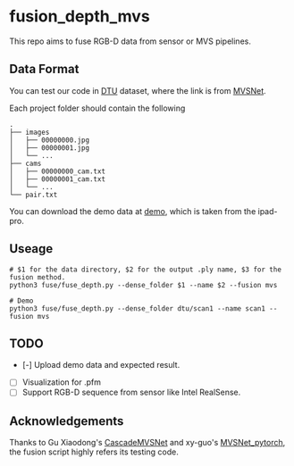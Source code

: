 # fusion_depth_mvs
This repo aims to fuse RGB-D data from sensor or MVS pipelines.

## Data Format
You can test our code in [DTU](https://drive.google.com/file/d/1eDjh-_bxKKnEuz5h-HXS7EDJn59clx6V/view) dataset, where the link is from [MVSNet](https://github.com/YoYo000/MVSNet).

Each project folder should contain the following
```
.                          
├── images                 
│   ├── 00000000.jpg       
│   ├── 00000001.jpg       
│   └── ...                
├── cams                   
│   ├── 00000000_cam.txt   
│   ├── 00000001_cam.txt   
│   └── ...                
└── pair.txt               
```

You can download the demo data at [demo](https://drive.google.com/file/d/1wRDZq8DVsCTHvC_MVy0_VlFfoD8oxFLX/view?usp=sharing), which is taken from the ipad-pro.

## Useage
```shell
# $1 for the data directory, $2 for the output .ply name, $3 for the fusion method.
python3 fuse/fuse_depth.py --dense_folder $1 --name $2 --fusion mvs

# Demo
python3 fuse/fuse_depth.py --dense_folder dtu/scan1 --name scan1 --fusion mvs
```

## TODO
- [-] Upload demo data and expected result.
- [ ] Visualization for .pfm
- [ ] Support RGB-D sequence from sensor like Intel RealSense.

## Acknowledgements
Thanks to Gu Xiaodong's [CascadeMVSNet](https://github.com/alibaba/cascade-stereo) and xy-guo's [MVSNet_pytorch](https://github.com/xy-guo/MVSNet_pytorch), the fusion script highly refers its testing code.